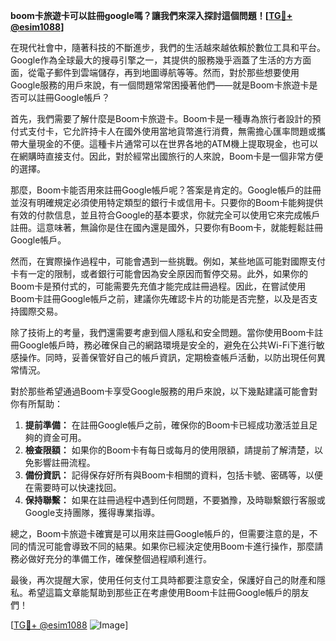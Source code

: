 **boom卡旅遊卡可以註冊google嗎？讓我們來深入探討這個問題！[[TG💪+ @esim1088](https://t.me/s/esim1088)]**

在現代社會中，隨著科技的不斷進步，我們的生活越來越依賴於數位工具和平台。Google作為全球最大的搜尋引擎之一，其提供的服務幾乎涵蓋了生活的方方面面，從電子郵件到雲端儲存，再到地圖導航等等。然而，對於那些想要使用Google服務的用戶來說，有一個問題常常困擾著他們——就是Boom卡旅遊卡是否可以註冊Google帳戶？

首先，我們需要了解什麼是Boom卡旅遊卡。Boom卡是一種專為旅行者設計的預付式支付卡，它允許持卡人在國外使用當地貨幣進行消費，無需擔心匯率問題或攜帶大量現金的不便。這種卡片通常可以在世界各地的ATM機上提取現金，也可以在網購時直接支付。因此，對於經常出國旅行的人來說，Boom卡是一個非常方便的選擇。

那麼，Boom卡能否用來註冊Google帳戶呢？答案是肯定的。Google帳戶的註冊並沒有明確規定必須使用特定類型的銀行卡或信用卡。只要你的Boom卡能夠提供有效的付款信息，並且符合Google的基本要求，你就完全可以使用它來完成帳戶註冊。這意味著，無論你是住在國內還是國外，只要你有Boom卡，就能輕鬆註冊Google帳戶。

然而，在實際操作過程中，可能會遇到一些挑戰。例如，某些地區可能對國際支付卡有一定的限制，或者銀行可能會因為安全原因而暫停交易。此外，如果你的Boom卡是預付式的，可能需要先充值才能完成註冊過程。因此，在嘗試使用Boom卡註冊Google帳戶之前，建議你先確認卡片的功能是否完整，以及是否支持國際交易。

除了技術上的考量，我們還需要考慮到個人隱私和安全問題。當你使用Boom卡註冊Google帳戶時，務必確保自己的網路環境是安全的，避免在公共Wi-Fi下進行敏感操作。同時，妥善保管好自己的帳戶資訊，定期檢查帳戶活動，以防出現任何異常情況。

對於那些希望通過Boom卡享受Google服務的用戶來說，以下幾點建議可能會對你有所幫助：

1. **提前準備：** 在註冊Google帳戶之前，確保你的Boom卡已經成功激活並且足夠的資金可用。
2. **檢查限額：** 如果你的Boom卡有每日或每月的使用限額，請提前了解清楚，以免影響註冊流程。
3. **備份資訊：** 記得保存好所有與Boom卡相關的資料，包括卡號、密碼等，以便在需要時可以快速找回。
4. **保持聯繫：** 如果在註冊過程中遇到任何問題，不要猶豫，及時聯繫銀行客服或Google支持團隊，獲得專業指導。

總之，Boom卡旅遊卡確實是可以用來註冊Google帳戶的，但需要注意的是，不同的情況可能會導致不同的結果。如果你已經決定使用Boom卡進行操作，那麼請務必做好充分的準備工作，確保整個過程順利進行。

最後，再次提醒大家，使用任何支付工具時都要注意安全，保護好自己的財產和隱私。希望這篇文章能幫助到那些正在考慮使用Boom卡註冊Google帳戶的朋友們！

[[TG💪+ @esim1088](https://t.me/s/esim1088) ![Image](https://i.postimg.cc/4NQfJmqS/Snipaste-2025-05-13-00-14-12.png)]